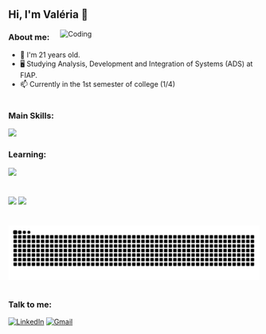 ## Hi, I'm Valéria 👋

<img align="right" alt="Coding" width="400" src="https://miro.medium.com/v2/resize:fit:640/format:webp/1*vBi4Ycgdn5t3lu2SvQXuog.gif">

### About me:
- 🌱 I'm 21 years old.
- 🖥️ Studying Analysis, Development and Integration of Systems (ADS) at FIAP.
- 📫 Currently in the 1st semester of college (1/4)

#

### Main Skills:
  <a href="https://skillicons.dev">
    <img src="https://skillicons.dev/icons?i=html,css,js,git"/>
  </a>

### Learning:
  <a href="https://skillicons.dev">
    <img src="https://skillicons.dev/icons?i=py,java,typescript"/>
  </a>

#

<div>  
  <img height="180em" src="https://github-readme-stats.vercel.app/api?username=akemilol&show_icons=true&theme=tokyonight&bg_color=00000000&hide_border=true"/> 
  <img height="180em" src="https://github-readme-stats.vercel.app/api/top-langs/?username=akemilol&layout=compact&theme=tokyonight&bg_color=00000000&hide_border=true" />
</div>

#
<picture align="center">
  <source media="(prefers-color-scheme: dark)" srcset="https://raw.githubusercontent.com/akemilol/akemilol/output/github-contribution-grid-snake-dark.svg">
  <source media="(prefers-color-scheme: light)" srcset="https://raw.githubusercontent.com/akemilol/akemilol/output/github-contribution-grid-snake-dark.svg">
  <img align="center" alt="github contribution grid snake animation" src="https://raw.githubusercontent.com/akemilol/akemilol/output/github-contribution-grid-snake.svg">
</picture>

#

### Talk to me:
[![LinkedIn](https://img.shields.io/badge/LinkedIn-0077B5?style=for-the-badge&logo=linkedin&logoColor=white)](https://www.linkedin.com/in/val%C3%A9riasantos/)
[![Gmail](https://img.shields.io/badge/Gmail-333333?style=for-the-badge&logo=gmail&logoColor=red)](mailto:valeriaconcedsantos@gmail.com)





